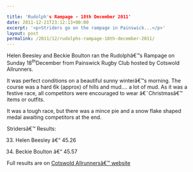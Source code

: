 ```yaml
---

title: 'Rudolph's Rampage - 18th December 2011'
date: 2011-12-21T23:12:13+00:00
excerpt: '<p>Striders go on the rampage in Painswick...</p>'
layout: post
permalink: /2011/12/rudolphs-rampage-18th-december-2011/
---
```

Helen Beesley and Beckie Boulton ran the Rudolphâ€™s Rampage on Sunday 18<sup>th</sup>December from Painswick Rugby Club hosted by Cotswold Allrunners.

It was perfect conditions on a beautiful sunny winterâ€™s morning. The course was a hard 6k (approx) of hills and mud&#8230;. a lot of mud. As it was a festive race, all competitors were encouraged to wear â€˜Christmasâ€™ items or outfits. 

It was a tough race, but there was a mince pie and a snow flake shaped medal awaiting competitors at the end.

Stridersâ€™ Results:

33) Helen Beesley â€“ 45.26

36) Beckie Boulton â€“ 45.57

Full results are on <a href="http://www.carun.org/ourevents/rudolphs-rampage/rudolphs-rampage-2011" target="_blank" rel="nofollow">Cotswold Allrunnersâ€™ website</a>